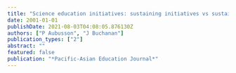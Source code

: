 ```yaml
---
title: "Science education initiatives: sustaining initiatives vs sustained initiative."
date: 2001-01-01
publishDate: 2021-08-03T04:08:05.876130Z
authors: ["P Aubusson", "J Buchanan"]
publication_types: ["2"]
abstract: ""
featured: false
publication: "*Pacific-Asian Education Journal*"
---
```


